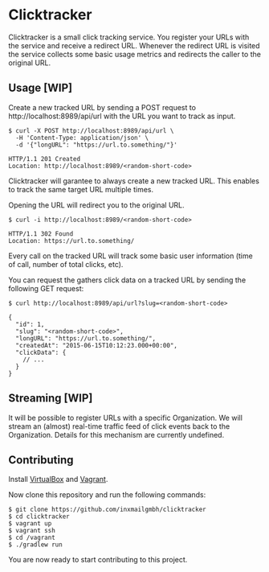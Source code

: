 Clicktracker
============

Clicktracker is a small click tracking service. You register your URLs with the service and receive a redirect URL. Whenever the redirect URL is visited the service collects some basic usage metrics and redirects the caller to the original URL.

## Usage [WIP]

Create a new tracked URL by sending a POST request to http://localhost:8989/api/url with the URL you want to track as input.

```
$ curl -X POST http://localhost:8989/api/url \
  -H 'Content-Type: application/json' \
  -d '{"longURL": "https://url.to.something/"}'

HTTP/1.1 201 Created
Location: http://localhost:8989/<random-short-code>
```

Clicktracker will garantee to always create a new tracked URL. This enables to track the same target URL multiple times.

Opening the URL will redirect you to the original URL.

```
$ curl -i http://localhost:8989/<random-short-code>

HTTP/1.1 302 Found
Location: https://url.to.something/
```

Every call on the tracked URL will track some basic user information (time of call, number of total clicks, etc).

You can request the gathers click data on a tracked URL by sending the following GET request:

```
$ curl http://localhost:8989/api/url?slug=<random-short-code>

{
  "id": 1,
  "slug": "<random-short-code>",
  "longURL": "https://url.to.something/",
  "createdAt": "2015-06-15T10:12:23.000+00:00",
  "clickData": {
    // ...
  }
}
```

## Streaming [WIP]

It will be possible to register URLs with a specific Organization. We will stream an (almost) real-time traffic feed of click events back to the Organization. Details for this mechanism are currently undefined.

## Contributing

Install [VirtualBox](https://www.virtualbox.org/) and [Vagrant](https://www.vagrantup.com/).

Now clone this repository and run the following commands:

    $ git clone https://github.com/inxmailgmbh/clicktracker
    $ cd clicktracker
    $ vagrant up
    $ vagrant ssh
    $ cd /vagrant
    $ ./gradlew run

You are now ready to start contributing to this project.
